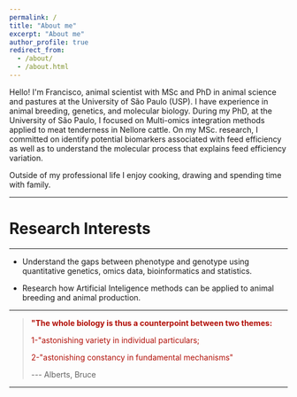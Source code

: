 ```yaml
---
permalink: /
title: "About me"
excerpt: "About me"
author_profile: true
redirect_from: 
  - /about/
  - /about.html
---
```


Hello! I'm Francisco, animal scientist with MSc and PhD in animal science and pastures at the University of São Paulo (USP). I have experience in animal breeding, genetics, and molecular biology. During my PhD, at the University of São Paulo, I focused on Multi-omics integration methods applied to meat tenderness in Nellore cattle. On my MSc. research, I committed on identify potential biomarkers associated with feed efficiency as well as to understand the molecular process that explains feed efficiency variation.

Outside of my professional life I enjoy cooking, drawing and spending time with family.

------

Research Interests
======
------
* Understand the gaps between phenotype and genotype using quantitative genetics, omics data, bioinformatics and statistics.

* Research how Artificial Inteligence methods can be applied to animal breeding and animal production.

------

>
><b><span style="color:#B10E06">"The whole biology is thus a counterpoint between two themes:</span></b>
>
><span style="color:#B10E06">1-"astonishing variety in individual particulars;</span>
>
><span style="color:#B10E06">2-"astonishing constancy in fundamental mechanisms"</span>
>
>--- Alberts, Bruce
>

-------
